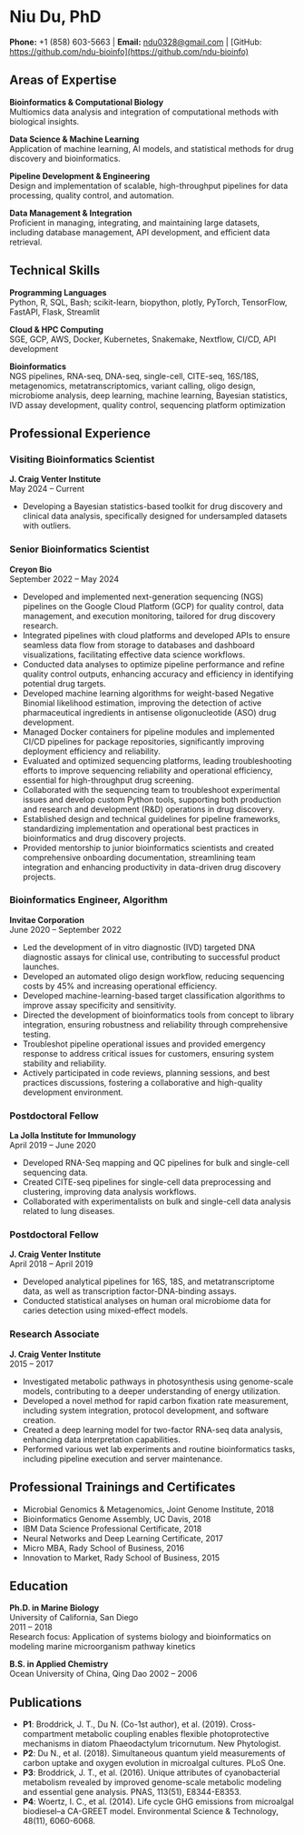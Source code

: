 # Niu Du, PhD

**Phone:** +1 (858) 603-5663 | **Email:** ndu0328@gmail.com | [GitHub: https://github.com/ndu-bioinfo](https://github.com/ndu-bioinfo)


## Areas of Expertise

**Bioinformatics & Computational Biology**  
Multiomics data analysis and integration of computational methods with biological insights.

**Data Science & Machine Learning**  
Application of machine learning, AI models, and statistical methods for drug discovery and bioinformatics.

**Pipeline Development & Engineering**  
Design and implementation of scalable, high-throughput pipelines for data processing, quality control, and automation.

**Data Management & Integration**  
Proficient in managing, integrating, and maintaining large datasets, including database management, API development, and efficient data retrieval.

## Technical Skills

**Programming Languages**  
Python, R, SQL, Bash; scikit-learn, biopython, plotly, PyTorch, TensorFlow, FastAPI, Flask, Streamlit  

**Cloud & HPC Computing**  
SGE, GCP, AWS, Docker, Kubernetes, Snakemake, Nextflow, CI/CD, API development  

**Bioinformatics**  
NGS pipelines, RNA-seq, DNA-seq, single-cell, CITE-seq, 16S/18S, metagenomics, metatranscriptomics, variant calling, oligo design, microbiome analysis, deep learning, machine learning, Bayesian statistics, IVD assay development, quality control, sequencing platform optimization

## Professional Experience

### Visiting Bioinformatics Scientist  
**J. Craig Venter Institute**  
May 2024 – Current  
- Developing a Bayesian statistics-based toolkit for drug discovery and clinical data analysis, specifically designed for undersampled datasets with outliers.  

### Senior Bioinformatics Scientist  
**Creyon Bio**  
September 2022 – May 2024  
- Developed and implemented next-generation sequencing (NGS) pipelines on the Google Cloud Platform (GCP) for quality control, data management, and execution monitoring, tailored for drug discovery research.  
- Integrated pipelines with cloud platforms and developed APIs to ensure seamless data flow from storage to databases and dashboard visualizations, facilitating effective data science workflows.  
- Conducted data analyses to optimize pipeline performance and refine quality control outputs, enhancing accuracy and efficiency in identifying potential drug targets.  
- Developed machine learning algorithms for weight-based Negative Binomial likelihood estimation, improving the detection of active pharmaceutical ingredients in antisense oligonucleotide (ASO) drug development.  
- Managed Docker containers for pipeline modules and implemented CI/CD pipelines for package repositories, significantly improving deployment efficiency and reliability.  
- Evaluated and optimized sequencing platforms, leading troubleshooting efforts to improve sequencing reliability and operational efficiency, essential for high-throughput drug screening.  
- Collaborated with the sequencing team to troubleshoot experimental issues and develop custom Python tools, supporting both production and research and development (R&D) operations in drug discovery.  
- Established design and technical guidelines for pipeline frameworks, standardizing implementation and operational best practices in bioinformatics and drug discovery projects.  
- Provided mentorship to junior bioinformatics scientists and created comprehensive onboarding documentation, streamlining team integration and enhancing productivity in data-driven drug discovery projects.  

### Bioinformatics Engineer, Algorithm  
**Invitae Corporation**  
June 2020 – September 2022  
- Led the development of in vitro diagnostic (IVD) targeted DNA diagnostic assays for clinical use, contributing to successful product launches.  
- Developed an automated oligo design workflow, reducing sequencing costs by 45% and increasing operational efficiency.  
- Developed machine-learning-based target classification algorithms to improve assay specificity and sensitivity.  
- Directed the development of bioinformatics tools from concept to library integration, ensuring robustness and reliability through comprehensive testing.  
- Troubleshot pipeline operational issues and provided emergency response to address critical issues for customers, ensuring system stability and reliability.  
- Actively participated in code reviews, planning sessions, and best practices discussions, fostering a collaborative and high-quality development environment.  

### Postdoctoral Fellow  
**La Jolla Institute for Immunology**  
April 2019 – June 2020  
- Developed RNA-Seq mapping and QC pipelines for bulk and single-cell sequencing data.  
- Created CITE-seq pipelines for single-cell data preprocessing and clustering, improving data analysis workflows.  
- Collaborated with experimentalists on bulk and single-cell data analysis related to lung diseases.  

### Postdoctoral Fellow  
**J. Craig Venter Institute**  
April 2018 – April 2019  
- Developed analytical pipelines for 16S, 18S, and metatranscriptome data, as well as transcription factor-DNA-binding assays.  
- Conducted statistical analyses on human oral microbiome data for caries detection using mixed-effect models.  

### Research Associate  
**J. Craig Venter Institute**  
2015 – 2017  
- Investigated metabolic pathways in photosynthesis using genome-scale models, contributing to a deeper understanding of energy utilization.  
- Developed a novel method for rapid carbon fixation rate measurement, including system integration, protocol development, and software creation.  
- Created a deep learning model for two-factor RNA-seq data analysis, enhancing data interpretation capabilities.  
- Performed various wet lab experiments and routine bioinformatics tasks, including pipeline execution and server maintenance.  

## Professional Trainings and Certificates


- Microbial Genomics & Metagenomics, Joint Genome Institute, 2018  
- Bioinformatics Genome Assembly, UC Davis, 2018  
- IBM Data Science Professional Certificate, 2018  
- Neural Networks and Deep Learning Certificate, 2017  
- Micro MBA, Rady School of Business, 2016  
- Innovation to Market, Rady School of Business, 2015  

## Education


**Ph.D. in Marine Biology**  
University of California, San Diego  
2011 – 2018  
Research focus: Application of systems biology and bioinformatics on modeling marine microorganism pathway kinetics  

**B.S. in Applied Chemistry**  
Ocean University of China, Qing Dao 
2002 – 2006

## Publications
- **P1**: Broddrick, J. T., Du N. (Co-1st author), et al. (2019). Cross-compartment metabolic coupling enables flexible photoprotective mechanisms in diatom Phaeodactylum tricornutum. New Phytologist.  
- **P2**: Du N., et al. (2018). Simultaneous quantum yield measurements of carbon uptake and oxygen evolution in microalgal cultures. PLoS One.  
- **P3**: Broddrick, J. T., et al. (2016). Unique attributes of cyanobacterial metabolism revealed by improved genome-scale metabolic modeling and essential gene analysis. PNAS, 113(51), E8344-E8353.  
- **P4**: Woertz, I. C., et al. (2014). Life cycle GHG emissions from microalgal biodiesel–a CA-GREET model. Environmental Science & Technology, 48(11), 6060-6068.  